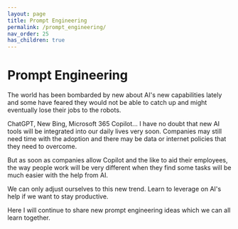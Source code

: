 ```yaml
---
layout: page
title: Prompt Engineering
permalink: /prompt_engineering/
nav_order: 25
has_children: true
---
```


# Prompt Engineering

The world has been bombarded by new about AI's new capabilities lately and some have feared they would not be able to catch up and might eventually lose their jobs to the robots.

ChatGPT, New Bing, Microsoft 365 Copilot... I have no doubt that new AI tools will  be integrated into our daily lives very soon. Companies may still need time with the adoption and there may be data or internet policies that they need to overcome.

But as soon as companies allow Copilot and the like to aid their employees, the way people work will be very different when they find some tasks will be much easier with the help from AI.

We can only adjust ourselves to this new trend. Learn to leverage on AI's help if we want to stay productive.

Here I will continue to share new prompt engineering ideas which we can all learn together.